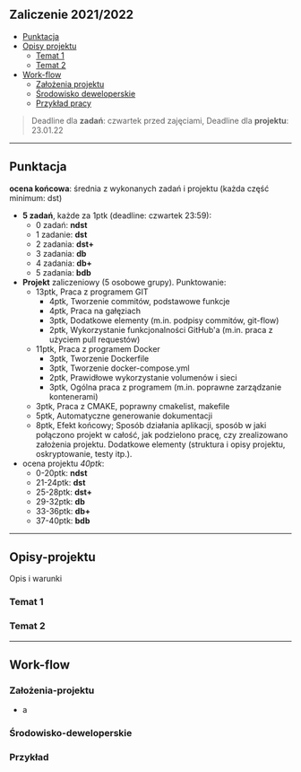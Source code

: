 ## Zaliczenie 2021/2022

- [Punktacja](#Punktacja)
- [Opisy projektu](#Opisy-projektu)
	* [Temat 1](#Temat-1)
	* [Temat 2](#Temat-2)
- [Work-flow](#Work-flow)
	* [Założenia projektu](#Założenia-projektu)
	* [Środowisko deweloperskie](#Środowisko-deweloperskie)
	* [Przykład pracy](#Przykład)

>Deadline dla **zadań**: czwartek przed zajęciami, Deadline dla **projektu**: 23.01.22 

---

## Punktacja

**ocena końcowa**: średnia z wykonanych zadań i projektu (każda część minimum: dst)

- **5 zadań**, każde za 1ptk  (deadline: czwartek 23:59):
	- 0 zadań: **ndst**
	- 1 zadanie: **dst**
	- 2 zadania: **dst+**
	- 3 zadania: **db**
	- 4 zadania: **db+**
	- 5 zadania: **bdb**
- **Projekt** zaliczeniowy (5 osobowe grupy). Punktowanie:
	- 13ptk, Praca z programem GIT
		- 4ptk, Tworzenie commitów, podstawowe funkcje
		- 4ptk, Praca na gałęziach
		- 3ptk, Dodatkowe elementy (m.in. podpisy commitów, git-flow)
		- 2ptk, Wykorzystanie funkcjonalności GitHub'a (m.in. praca z użyciem pull requestów)
	- 11ptk, Praca z programem Docker
		- 3ptk, Tworzenie Dockerfile
		- 3ptk, Tworzenie docker-compose.yml
		- 2ptk, Prawidłowe wykorzystanie volumenów i sieci 
		- 3ptk, Ogólna praca z programem (m.in. poprawne zarządzanie kontenerami)
	- 3ptk, Praca z CMAKE, poprawny cmakelist, makefile
	- 5ptk, Automatyczne generowanie dokumentacji
	- 8ptk, Efekt końcowy; Sposób działania aplikacji, sposób w jaki połączono projekt w całość, jak podzielono pracę, czy zrealizowano założenia projektu. Dodatkowe elementy (struktura i opisy projektu, oskryptowanie, testy itp.).
- ocena projektu *40ptk*:
	- 0-20ptk: **ndst**
	- 21-24ptk: **dst**
	- 25-28ptk: **dst+**
	- 29-32ptk: **db**
	- 33-36ptk: **db+**
	- 37-40ptk: **bdb**

---

## Opisy-projektu

Opis i warunki 

### Temat 1

### Temat 2

---

## Work-flow

### Założenia-projektu

- a

###  Środowisko-deweloperskie

### Przykład

